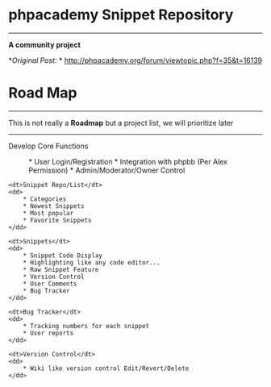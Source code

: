 phpacademy Snippet Repository
=================================
----------------------------------------------------------------
**A community project**

**Original Post:*  	* http://phpacademy.org/forum/viewtopic.php?f=35&t=16139

Road Map
=================================
----------------------------------------------------------------

This is not really a **Roadmap** but a project list, we will prioritize later

----------------------------------------------------------------
Develop Core Functions
<dl>
	<dt></dt>
	<dd>
				* User Login/Registration
				* Integration with phpbb (Per Alex Permission)
			* Admin/Moderator/Owner Control
	</dd>
	
	<dt>Snippet Repo/List</dt>
	<dd>
		* Categories
		* Newest Snippets
		* Most popular
		* Favorite Snippets
	</dd>
	
	<dt>Snippets</dt>
	<dd>
		* Snippet Code Display
		* Highlighting like any code editor...
		* Raw Snippet Feature
		* Version Control
		* User Comments
		* Bug Tracker
	</dd>
	
	<dt>Bug Tracker</dt>
	<dd>
		* Tracking numbers for each snippet
		* User reports
	</dd>
	
	<dt>Version Control</dt>
	<dd>
		* Wiki like version control Edit/Revert/Delete
	</dd>
</dl>